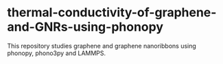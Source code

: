 # thermal-conductivity-of-graphene-and-GNRs-using-phonopy

This repository studies graphene and graphene nanoribbons using phonopy, phono3py and LAMMPS.
